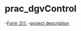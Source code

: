 # prac_dgvControl


-[Form 코드](https://github.com/takm124/prac_dgvControl/blob/main/DgvControl/DgvControl/Form1.cs)
-[project description](https://github.com/takm124/csharp_basic/blob/main/practice/DataGridView%20Control.md)
